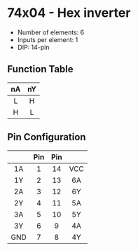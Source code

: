 # 74x04 - Hex inverter

* Number of elements: 6
* Inputs per element: 1
* DIP: 14-pin

## Function Table

| nA  | nY  |
|:---:|:---:|
| L   | H   |
| H   | L   |

## Pin Configuration

|     | Pin | Pin |     |
|:---:|:---:|:---:|:---:|
| 1A  |   1 |  14 | VCC |
| 1Y  |   2 |  13 | 6A  |
| 2A  |   3 |  12 | 6Y  |
| 2Y  |   4 |  11 | 5A  |
| 3A  |   5 |  10 | 5Y  |
| 3Y  |   6 |   9 | 4A  |
| GND |   7 |   8 | 4Y  |
